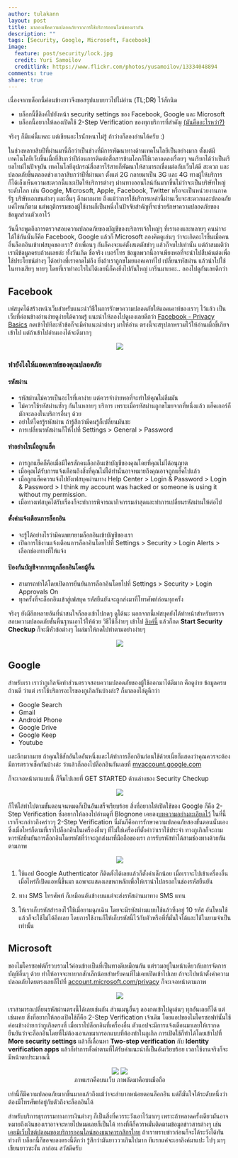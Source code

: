 ```yaml
---
author: tulakann
layout: post
title: มาลองเช็คความปลอดภัยจากการใช้บริการออนไลน์ของเรากัน
description: ""
tags: [Security, Google, Microsoft, Facebook]
image:
  feature: post/security/lock.jpg
  credit: Yuri Samoilov
  creditlink: https://www.flickr.com/photos/yusamoilov/13334048894
comments: true
share: true
---
```


เนื่องจากบล็อกนี้ค่อนข้างยาวจึงขอสรุปแบบยาวไปไม่อ่าน (TL;DR) ไว้สักนิด

- บล็อกนี้ชี้ลิงค์ไปยังหน้า security settings ของ Facebook, Google และ Microsoft
- บล็อกนี้อยากให้ลองเปิดใช้ 2-Step Verification ของทุกบริการที่สำคัญ [(มันคืออะไรหว่า?)](https://www.google.com/landing/2step/)

จริงๆ ก็มีแค่นี้แหละ แต่เขียนอะไรนักหนาไม่รู้ ถ้าว่างก็ลองอ่านได้ครับ :)

ในช่วงหลายสิบปีที่ผ่านมานี้ถือว่าเป็นช่วงที่มีการพัฒนาทางด้านเทคโนโลยีเป็นอย่างมาก ตั้งแต่มีเทคโนโลยีเว็บขึ้นเมื่อยี่สิบกว่าปีก่อนการติดต่อสื่อสารข้ามโลกก็ใช้เวลาลดลงเรื่อยๆ จนเรียกได้ว่าเป็นเรียลไทม์ในปัจจุบัน เทคโนโลยีอุปกรณ์สื่อสารไร้สายก็พัฒนาให้สามารถเชื่อมต่อกับเว็บได้ดี สะดวก และปลอดภัยขึ้นตลอดช่วงเวลาสิบกว่าปีที่ผ่านมา ตั้งแต่ 2G กลายมาเป็น 3G และ 4G ทางผู้ให้บริการก็ได้เล็งเห็นความสะดวกนี้และเปิดให้บริการต่างๆ ผ่านทางออนไลน์กันมากขึ้นไม่ว่าจะเป็นบริษัทใหญ่ระดับโลก เช่น Google, Microsoft, Apple, Facebook, Twitter หรือจะเป็นหน่วยงานภาครัฐ บริษัทเอกชนต่างๆ และอื่นๆ อีกมากมาย ถึงแม้ว่าการใช้บริการเหล่านี้ผ่านเว็บจะสะดวกและปลอดภัยแค่ไหนก็ตาม แต่พฤติกรรมของผู้ใช้งานก็เป็นหนึ่งในปัจจัยสำคัญที่จะช่วยรักษาความปลอดภัยของข้อมูลส่วนตัวเอาไว้

วันนี้จะพูดถึงการตรวจสอบความปลอดภัยของบัญชีของบริการเจ้าใหญ่ๆ ที่เราเองและหลายๆ คนน่าจะได้ใช้กันนั่นก็คือ Facebook, Google แล้วก็ Microsoft ลองคิดดูเล่นๆ ว่าจะเกิดอะไรขึ้นเมื่อคนอื่นล็อกอินเข้าเฟสบุคของเรา? ถ้าเพื่อนๆ กันก็คงจะแค่ตั้งสเตตัสขำๆ แล้วก็จบไปเท่านั้น แต่ถ้าสมมติว่าเรามีข้อมูลครบถ้วนเลยล่ะ ทั้งวันเกิด ชื่อจริง เบอร์โทร ข้อมูลพวกนี้อาจเพียงพอที่จะนำไปสืบค้นต่อเพื่อใช้ประโยชน์ต่างๆ ได้อย่างที่เราคาดไม่ถึง ยิ่งถ้าเราถูกขโมยแอคเคาท์ไป เปลี่ยนรหัสผ่าน แล้วนำไปใช้ในทางเสียๆ หายๆ โดยที่เราทำอะไรไม่ได้เลยนี่ก็คงยิ่งไปกันใหญ่ เกริ่นมาเยอะ.. ลองไปดูกันเลยดีกว่า

## Facebook
เฟสบุคได้สร้างหน้าเว็บสำหรับแนะนำวิธีในการรักษาความปลอดภัยให้แอคเคาท์ของเราๆ ไว้แล้ว เป็นเว็บที่ค่อนข้างอ่านง่ายดูง่ายได้ความรู้ แนะนำให้ลองไปดูเองเลยดีกว่า [Facebook - Privacy Basics](https://www.facebook.com/about/basics/how-to-keep-your-account-secure/) กดเข้าไปทีละหัวข้อก็จะมีคำแนะนำต่างๆ มาให้อ่าน ตรงนี้จะสรุปภาพรวมไว้ให้อ่านเผื่อขี้เกียจเข้าไป แต่ถ้าเข้าไปอ่านเองได้จะดีมากๆ

<figure><center>
  <img src="/images/post/security/fb1.jpg" data-action="zoom"/>
</center></figure>

### ทำยังไงให้แอคเคาท์ของคุณปลอดภัย

#### รหัสผ่าน
- รหัสผ่านไม่ควรเป็นอะไรที่เดาง่าย แต่ควรจำง่ายพอที่จะทำให้คุณไม่ลืมมัน
- ไม่ควรใช้รหัสผ่านซ้ำๆ กันในหลายๆ บริการ เพราะเมื่อรหัสผ่านถูกขโมยจากที่หนึ่งแล้ว แฮ็คเกอร์ก็มักจะลองในบริการอื่นๆ ด้วย
- อย่าให้ใครรู้รหัสผ่าน ถ้ารู้สึกว่ามีคนรู้ก็เปลี่ยนมันซะ
- การเปลี่ยนรหัสผ่านก็ให้ไปที่ Settings > General > Password

#### ทำอย่างไรเมื่อถูกแฮ็ค
- การถูกแฮ็คก็คือเมื่อมีใครสักคนล็อกอินเข้าบัญชีของคุณโดยที่คุณไม่ได้อนุญาต
- เมื่อคุณได้รับการแจ้งเตือนถึงสิ่งที่คุณไม่ได้ทำนั่นอาจหมายถึงคุณอาจถูกแฮ็คไปแล้ว
- เมื่อถูกแฮ็คควรแจ้งไปยังเฟสบุคผ่านทาง Help Center > Login & Password > Login & Password > I think my account was hacked or someone is using it without my permission.
- เมื่อทางเฟสบุคได้รับเรื่องก็จะทำการพิจารณากิจกรรมล่าสุดและทำการเปลี่ยนรหัสผ่านให้ต่อไป

#### ตั้งค่าแจ้งเตือนการล็อกอิน
- จะรู้ได้อย่างไรว่ามีคนพยายามล็อกอินเข้าบัญชีของเรา
- เปิดการใช้งานแจ้งเตือนการล็อกอินโดยไปที่ Settings > Security > Login Alerts > เลือกช่องทางที่ให้แจ้ง

#### ป้องกันบัญชีจากการถูกล็อกอินโดยผู้อื่น
- สามารถทำได้โดยเปิดการยืนยันการล็อกอินโดยไปที่ Settings > Security > Login Approvals On
- ทุกครั้งที่จะล็อกอินเข้าสู่เฟสบุค รหัสยืนยันจะถูกส่งมาที่โทรศัพท์ก่อนทุกครั้ง

จริงๆ ยังมีอีกหลายอันที่น่าสนใจก็ลองเข้าไปกดๆ ดูได้นะ นอกจากนี้เฟสบุคยังได้ทำหน้าสำหรับตรวจสอบความปลอดภัยขั้นพื้นฐานเอาไว้ให้ด้วย วิธีใช้ก็ง่ายๆ เข้าไป [ลิงค์นี้](https://www.facebook.com/help/799880743466869) แล้วก็กด **Start Security Checkup** ก็จะมีหัวข้อต่างๆ โผล่มาให้กดไปทำตามอย่างง่ายๆ

<figure><center>
  <img src="/images/post/security/fb.jpg" data-action="zoom"/>
</center></figure>

## Google
สำหรับเรา เราว่ากูเกิลจัดทำส่วนตรวจสอบความปลอดภัยของผู้ใช้ออกมาได้ดีมาก คือดูง่าย ข้อมูลครบถ้วนดี ว่าแต่ เราใช้บริการอะไรของกูเกิลกันบ้างล่ะ? ก็มาลองไล่ดูดีกว่า

- Google Search
- Gmail
- Android Phone
- Google Drive
- Google Keep
- Youtube

และอีกมากมาย ถ้าคุณใช้สักอันใดอันหนึ่งและได้ทำการล็อกอินก่อนใช้ด้วยเนี่ยก็แสดงว่าคุณควรจะต้องมีการตรวจเช็คกันบ้างล่ะ ว่าแล้วก็ลองไปล็อกอินกันเลยที่ [myaccount.google.com](https://myaccount.google.com/intro/security)

ก็จะเจอหน้าตาแบบนี้ ก็จิ้มไปเลยที่ GET STARTED ด้านล่างของ Security Checkup

<figure><center>
  <img src="/images/post/security/google.jpg" data-action="zoom"/>
</center></figure>

ก็ให้ไล่ทำไปตามขั้นตอนจนหมดก็เป็นอันเสร็จเรียบร้อย สิ่งที่อยากให้เปิดใช้ของ Google ก็คือ 2-Step Verification ซึ่งอยากให้ลองไปอ่านดูที่ Blognone เคยลง[บทความอย่างละเอียดไว้](https://www.blognone.com/node/55446) ในที่นี้เราก็จะกล่าวถึงคร่าวๆ 2-Step Verification นี่มันก็คือการรักษาความปลอดภัยสองขั้นตอนนั่นเอง ซึ่งเมื่อไหร่ก็ตามที่เราไปล็อกอินในเครื่องอื่นๆ ที่ไม่ใช่เครื่องที่ตั้งค่าว่าเราใช้ประจำ ทางกูเกิลก็จะถามหารหัสยืนยันการล็อกอินโดยรหัสที่ว่าจะถูกส่งมาที่มือถือของเรา การรับรหัสทำได้สามช่องทางด้วยกันตามภาพ

<figure><center>
  <img src="/images/post/security/google2.jpg" data-action="zoom"/>
</center></figure>

1. ใช้แอป Google Authenticator ก็ติดตั้งได้เลยแล้วก็ตั้งค่าเล็กน้อย เมื่อเราจะไปเข้าเครื่องอื่นเมื่อไหร่ก็เปิดแอพนี้ขึ้นมา แอพจะแสดงเลขหกหลักเพื่อให้เรานำไปกรอกในช่องรหัสยืนยัน

2. ทาง SMS โทรศัพท์ ก็เหมือนอันข้างบนแต่จะส่งรหัสผ่านมาทาง SMS แทน

3. ให้เราเก็บรหัสสำรองไว้ใช้เมื่อยามฉุกเฉิน โดยจะมีรหัสผ่านแบบใช้แล้วทิ้งอยู่ 10 รหัส อันไหนใช้แล้วก็จะใช้ไม่ได้อีกเลย โดยการใช้งานก็ให้เก็บรหัสนี้ไว้กับตัวหรือที่ที่มั่นใจได้และใช้ในยามจำเป็นเท่านั้น

## Microsoft
ของไมโครซอฟต์ก็รวบรวมไว้ค่อนข้างเป็นที่เป็นทางดีเหมือนกัน แต่รวมอยู่ในหน้าเดียวกับการจัดการบัญชีอื่นๆ ด้วย ทำให้อาจจะหายากสักเล็กน้อยสำหรับคนที่ไม่เคยเปิดเข้าไปเลย ถ้าจะไปหน้าตั้งค่าความปลอดภัยโดยตรงเลยก็ไปที่ [account.microsoft.com/privacy](https://account.microsoft.com/privacy) ก็จะเจอหน้าตามภาพ

<figure><center>
  <img src="/images/post/security/ms.jpg" data-action="zoom"/>
</center></figure>

เราสามารถเปลี่ยนรหัสผ่านตรงนี้ได้เลยเช่นกัน ส่วนเมนูอื่นๆ ลองกดเข้าไปดูเล่นๆ ทุกอันเลยก็ได้ แต่เช่นเคย สิ่งที่อยากให้ลองเปิดใช้ก็คือ 2-Step Verification เจ้าเดิม โดยแอปของไมโครซอฟท์นั้นใช้ค่อนข้างง่ายกว่ากูเกิลตรงที่ เมื่อเราไปล็อกอินที่เครื่องอื่น ตัวแอปจะมีการแจ้งเตือนมาเลยให้เรากดยืนยันว่าจะล็อกอินโดยที่ไม่ต้องเอาเลขมากรอกแบบที่ต้องทำในกูเกิล การเปิดใช้ก็ทำได้โดยเข้าไปที่ **More security settings** แล้วก็เลื่อนหา **Two-step verification** กับ **Identity verification apps** แล้วก็ทำการตั้งค่าตามที่ได้รับคำแนะนำก็เป็นอันเรียบร้อย เวลาใช้งานจริงก็จะมีหน้าตาประมาณนี้

<figure class="half"><center>
  <img src="/images/post/security/ms3.jpg" data-action="zoom"/>
  <img src="/images/post/security/ms4.jpg" data-action="zoom"/>
  <figcaption>
    ภาพแรกคือบนเว็บ ภาพถัดมาคือบนมือถือ
  </figcaption>
</center></figure>

เท่านี้ก็มีความปลอดภัยมากขึ้นมากแล้วถึงแม้ว่าจะลำบากหน่อยตอนล็อกอิน แต่ก็มั่นใจได้ระดับหนึ่งว่าต้องมีโทรศัพท์อยู่กับตัวถึงจะล็อกอินได้

สำหรับบริการธุรกรรมทางการเงินต่างๆ ก็เป็นสิ่งที่ควรระวังเอาไว้มากๆ  เพราะถ้าพลาดครั้งเดียวมันอาจหมายถึงเงินของเราอาจจะหายไปหมดเลยก็เป็นได้ ทางที่ดีก็ควรหมั่นติดตามข้อมูลข่าวสารต่างๆ เช่น [เคยมีเว็บไซต์ปลอมของบริการออนไลน์ของธนาคารกสิกรไทย](http://taamkin.com/k-cyber-banking/) ถ้าเราทราบข่าวก่อนก็จะได้ระวังได้ทันท่วงที บล็อกนี้ก็ขอจบลงตรงนี้ดีกว่า รู้สึกว่ามันยาวววเกินไปมาก ทีแรกแค่จะเอาลิงค์มาแปะ ไปๆ มาๆ เขียนยาวซะงั้น ลาก่อน สวัสดีครับ
